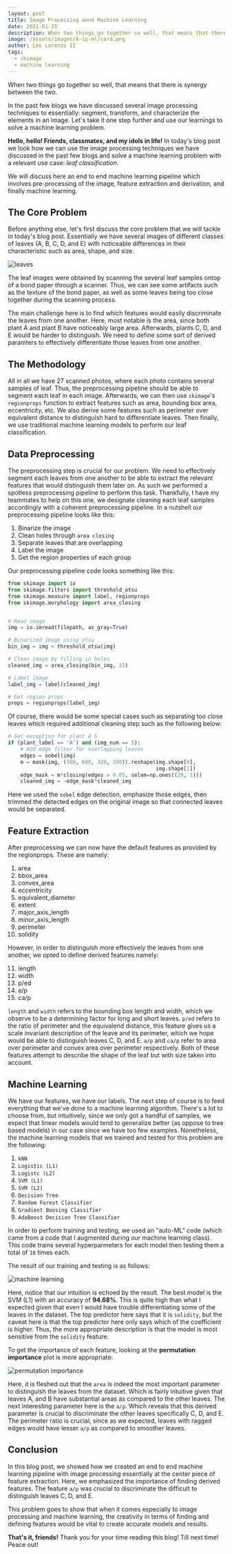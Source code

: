 ```yaml
---
layout: post
title: Image Processing annd Machine Learning
date: 2021-01-15
description: When two things go together so well, that means that there is synergy between the two.
image: /assets/images/8-ip-ml/card.png
author: Leo Lorenzo II
tags: 
  - skimage
  - machine learning
---
```


When two things go together so well, that means that there is synergy between the two.

In the past few blogs we have discussed several image processing techniques to essentially: segment, transform, and characterize the elements in an image. Let's take it one step further and use our learnings to solve a machine learning problem.

**Hello, hello! Friends, classmates, and my idols in life!** In today's blog post we look how we can use the image processing techniques we have discussed in the past few blogs and solve a machine learning problem with a relevant use case: *leaf classification*.

We will discuss here an end to end machine learning pipeline which involves pre-processing of the image, feature extraction and derivation, and finally machine learning.

## The Core Problem

Before anything else, let's first discuss the core problem that we will tackle in today's blog post. Essentially we have several images of different classes of leaves (A, B, C, D, and E) with noticeable differences in their characteristic such as area, shape, and size.

![leaves](/assets/images/8-ip-ml/leaves.png)

The leaf images were obtained by scanning the several leaf samples ontop of a bond paper through a scanner. Thus, we can see some artifacts such as the texture of the bond paper, as well as some leaves being too close together during the scanning process.

The main challenge here is to find which features would easily discriminate the leaves from one another. Here, most notable is the area, since both plant A and plant B have noticeably large area. Afterwards, plants C, D, and E would be harder to distinguish. We need to define some sort of derived paramters to effectively differentiate those leaves from one another.

## The Methodology

All in all we have 27 scanned photos, where each photo contains several samples of leaf. Thus, the preprocessing pipeline should be able to segment each leaf in each image. Afterwards, we can then use `skimage`'s `regionprops` function to extract features such as area, bounding box area, eccentricity, etc. We also derive some features such as perimeter over equivalent distance to distinguish hard to differentiate leaves. Then finally, we use traditional machine learning models to perform our leaf classification.

## Data Preprocessing

The preprocessing step is crucial for our problem. We need to effectively segment each leaves from one another to be able to extract the relevant features that would distinguish them later on. As such we performed a spotless preprocessing pipeline to perform this task. Thankfully, I have my teammates to help on this one, we designate cleaning each leaf samples accordingly with a coherent preprocessing pipeline. In a nutshell our preprocessing pipeline looks like this:

1. Binarize the image
2. Clean holes through `area closing`
3. Separate leaves that are overlapping
4. Label the image
5. Get the region properties of each group

Our preprocessing pipeline code looks something like this:

```python
from skimage import io
from skimage.filters import threshold_otsu
from skimage.measure import label, regionprops
from skimage.morphology import area_closing


# Read image
img = io.imread(filepath, as_gray=True)

# Binarized image using otsu
bin_img = img < threshold_otsu(img)

# Clean image by filling in holes
cleaned_img = area_closing(bin_img, 32)

# Label image
label_img = label(cleaned_img)

# Get region props
props = regionprops(label_img)
```

Of course, there would be some special cases such as separating too close leaves which required additional cleaning step such as the following below:

```python
# Set exception for plant A 5
if (plant_label == 'A') and (img_num == 5):
    # Add edge filter for overlapping leaves
    edges = sobel(img)
    m = mask(img, (500, 600, 320, 350)).reshape(img.shape[0],
                                                img.shape[1])
    edge_mask = m*closing(edges > 0.05, selem=np.ones((20, 1)))
    cleaned_img = ~edge_mask*cleaned_img
```

Here we used the `sobel` edge detection, emphasize those edges, then trimmed the detected edges on the original image so that connected leaves would be separated.

## Feature Extraction

After preprocessing we can now have the default features as provided by the regionprops. These are namely:

1. area
2. bbox_area
3. convex_area
4. eccentricity
5. equivalent_diameter
6. extent
7. major_axis_length
8. minor_axis_length
9. perimeter
10. solidity

However, in order to distinguish more effectively the leaves from one another, we opted to define derived features namely:

11. length
12. width
13. p/ed
14. a/p
15. ca/p

`length` and `width` refers to the bounding box length and width, which we observe to be a determining factor for long and short leaves. `p/ed` refers to the ratio of perimeter and the equivalend distance, this feature gives us a scale invariant description of the leave and its perimeter, which we hope would be able to distinguish leaves C, D, and E. `a/p` and `ca/p` refer to area over perimeter and convex area over perimeter respectively. Both of these features attempt to describe the shape of the leaf but with size taken into account.

## Machine Learning

We have our features, we have our labels. The next step of course is to feed everything that we've done to a machine learning algorithm. There's a lot to choose from, but intuitively, since we only got a handful of samples, we expect that linear models would tend to generalize better (as oppose to tree based models) in our case since we have too few examples. Nonetheless, the machine learning models that we trained and tested for this problem are the following:

1. `kNN`
2. `Logistic (L1)`
3. `Logistc (L2)`
4. `SVM (L1)`
5. `SVM (L2)`
6. `Decision Tree`
7. `Random Forest Classifier`
8. `Gradient Boosing Classifier`
9. `AdaBoost Decision Tree Classifier`

In order to perform training and testing, we used an "auto-ML" code (which came from a code that I augmented during our machine learning class). This code trains several hyperparmeters for each model then testing them a total of `10` times each.

The result of our training and testing is as follows:

![machine learning](/assets/images/8-ip-ml/ml.PNG)

Here, notice that our intuition is echoed by the result. The best model is the SVM (L1) with an accuracy of **94.68%**. This is quite high than what I expected given that even I would have trouble differentiating some of the leaves in the dataset. The top predictor here says that it is `solidity`, but the caveat here is that the top predictor here only says which of the coefficient is higher. Thus, the more appropriate description is that the model is most sensitive from the `solidity` feature.

To get the importance of each feature, looking at the **permutation importance** plot is more appropriate:

![permutation importance](/assets/images/8-ip-ml/pm.png)

Here, it is fleshed out that the `area` is indeed the most important parameter to distinguish the leaves from the dataset. Which is fairly intuitive given that leaves A, and B have substantial areas as compared to the other leaves. The next interesting parameter here is the `a/p`. Which reveals that this derived parameter is crucial to discriminate the other leaves specifically C, D, and E. The perimeter ratio is crucial, since as we expected, leaves with ragged edges would have lesser `a/p` as compared to smoother leaves.

## Conclusion

In this blog post, we showed how we created an end to end machine learning pipeline with image processing essentially at the center piece of feature extraction. Here, we emphasized the importance of finding derived features. The feature `a/p` was crucial to discriminate the difficult to distinguish leaves C, D, and E.

This problem goes to show that when it comes especially to image processing and machine learning, the creativity in terms of finding and defining features would be vital to create accurate models and results.

**That's it, friends!** Thank you for your time reading this blog! Till next time! Peace out!

